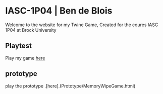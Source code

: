 # IASC-1P04 | Ben de Blois

Welcome to the website for my Twine Game, Created for the coures IASC 1P04 at Brock University

## Playtest

Play my game [here](playtest/playtest)

## prototype

play the prototype .[here].(Prototype/MemoryWipeGame.html)
